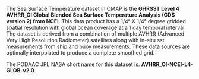 The Sea Surface Temperature dataset in CMAP is the **GHRSST Level 4
AVHRR\_OI Global Blended Sea Surface Temperature Analysis (GDS version
2) from NCEI**. This data product has a 1/4° X 1/4° degree gridded
spatial resolution with global ocean coverage at a 1 day temporal
interval. The dataset is derived from a combination of multiple AVHRR
(Advanced Very High Resolution Radiometer) satellites along with in-situ
sst measurements from ship and buoy measurements. These data sources are
optimally interpolated to produce a complete smoothed grid.

The PODAAC JPL NASA short name for this dataset is:
**AVHRR\_OI-NCEI-L4-GLOB-v2.0**.
